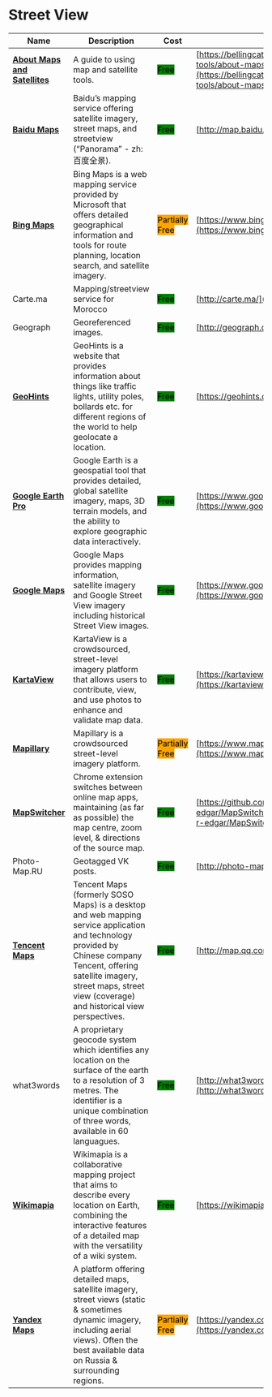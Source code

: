 # Street View

| Name | Description | Cost | URL |
| --- | --- | --- | --- |
| [**About Maps and Satellites**](../../../tools/about-maps-and-satellites/README.md) | A guide to using map and satellite tools. | <mark style="background-color:green;">Free</mark> | [https://bellingcat.gitbook.io/toolkit/more/all-tools/about-maps-and-satellites](https://bellingcat.gitbook.io/toolkit/more/all-tools/about-maps-and-satellites) |
| [**Baidu Maps**](../../../tools/baidu-maps/README.md) | Baidu’s mapping service offering satellite imagery, street maps, and streetview (“Panorama” - zh:百度全景). | <mark style="background-color:green;">Free</mark> | [http://map.baidu.com/](http://map.baidu.com/) |
| [**Bing Maps**](../../../tools/bing-maps/README.md) | Bing Maps is a web mapping service provided by Microsoft that offers detailed geographical information and tools for route planning, location search, and satellite imagery. | <mark style="background-color:orange;">Partially Free</mark> | [https://www.bing.com/maps/](https://www.bing.com/maps/) |
| Carte.ma | Mapping/streetview service for Morocco | <mark style="background-color:green;">Free</mark> | [http://carte.ma/](http://carte.ma/) |
| Geograph | Georeferenced images. | <mark style="background-color:green;">Free</mark> | [http://geograph.org/](http://geograph.org/) |
| [**GeoHints**](../../../tools/geohints/README.md) | GeoHints is a website that provides information about things like traffic lights, utility poles, bollards etc. for different regions of the world to help geolocate a location. | <mark style="background-color:green;">Free</mark> | [https://geohints.com/](https://geohints.com/) |
| [**Google Earth Pro**](../../../tools/google-earth-pro/README.md) | Google Earth is a geospatial tool that provides detailed, global satellite imagery, maps, 3D terrain models, and the ability to explore geographic data interactively. | <mark style="background-color:green;">Free</mark> | [https://www.google.com/earth/about/versions/](https://www.google.com/earth/about/versions/) |
| [**Google Maps**](../../../tools/google-maps/README.md) | Google Maps provides mapping information, satellite imagery and Google Street View imagery including historical Street View images. | <mark style="background-color:green;">Free</mark> | [https://www.google.com/maps](https://www.google.com/maps) |
| [**KartaView**](../../../tools/kartaview/README.md) | KartaView is a crowdsourced, street-level imagery platform that allows users to contribute, view, and use photos to enhance and validate map data. | <mark style="background-color:green;">Free</mark> | [https://kartaview.org/map](https://kartaview.org/map) |
| [**Mapillary**](../../../tools/mapillary/README.md) | Mapillary is a crowdsourced street-level imagery platform. | <mark style="background-color:orange;">Partially Free</mark> | [https://www.mapillary.com/](https://www.mapillary.com/) |
| [**MapSwitcher**](../../../tools/mapswitcher/README.md) | Chrome extension switches  between online map apps, maintaining (as far as possible) the map centre, zoom level, & directions of the source map. | <mark style="background-color:green;">Free</mark> | [https://github.com/david-r-edgar/MapSwitcher](https://github.com/david-r-edgar/MapSwitcher) |
| Photo-Map.RU | Geotagged VK posts. | <mark style="background-color:green;">Free</mark> | [http://photo-map.ru/](http://photo-map.ru/) |
| [**Tencent Maps**](../../../tools/tencent-maps/README.md) | Tencent Maps (formerly SOSO Maps) is a desktop and web mapping service application and technology provided by Chinese company Tencent, offering satellite imagery, street maps, street view (coverage) and historical view perspectives. | <mark style="background-color:green;">Free</mark> | [http://map.qq.com/](http://map.qq.com/) |
| what3words | A proprietary geocode system which identifies any location on the surface of the earth to a resolution of 3 metres. The identifier is a unique combination of three words, available in 60 languagues. | <mark style="background-color:green;">Free</mark> | [http://what3words.com/](http://what3words.com/) |
| [**Wikimapia**](../../../tools/wikimapia/README.md) | Wikimapia is a collaborative mapping project that aims to describe every location on Earth, combining the interactive features of a detailed map with the versatility of a wiki system. | <mark style="background-color:green;">Free</mark> | [https://wikimapia.org/](https://wikimapia.org/) |
| [**Yandex Maps**](../../../tools/yandex-maps/README.md) | A platform offering detailed maps, satellite imagery, street views (static & sometimes dynamic imagery, including aerial views). Often the best available data on Russia & surrounding regions. | <mark style="background-color:orange;">Partially Free</mark> | [https://yandex.com/maps/](https://yandex.com/maps/) |